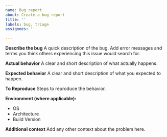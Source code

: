 ```yaml
---
name: Bug report
about: Create a bug report
title: ''
labels: bug, triage
assignees: ''

---
```


**Describe the bug**
A quick description of the bug. Add error messages and terms you think others experiencing this issue would search for.

**Actual behavior**
A clear and short description of what actually happens.

**Expected behavior**
A clear and short description of what you expected to happen.

**To Reproduce**
Steps to reproduce the behavior.

**Environment (where applicable):**

- OS
- Architecture
- Build Version

**Additional context**
Add any other context about the problem here.

